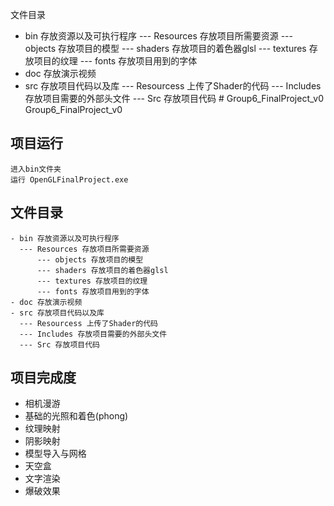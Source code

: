 


文件目录
- bin 存放资源以及可执行程序
  --- Resources 存放项目所需要资源
      --- objects 存放项目的模型
      --- shaders 存放项目的着色器glsl
      --- textures 存放项目的纹理
      --- fonts 存放项目用到的字体
- doc 存放演示视频
- src 存放项目代码以及库
  --- Resourcess 上传了Shader的代码
  --- Includes 存放项目需要的外部头文件
  --- Src 存放项目代码
﻿# Group6_FinalProject_v0
Group6_FinalProject_v0
## 项目运行
```
进入bin文件夹
运行 OpenGLFinalProject.exe

```

##  文件目录
```
- bin 存放资源以及可执行程序
  --- Resources 存放项目所需要资源
      --- objects 存放项目的模型
      --- shaders 存放项目的着色器glsl
      --- textures 存放项目的纹理
      --- fonts 存放项目用到的字体
- doc 存放演示视频
- src 存放项目代码以及库
  --- Resourcess 上传了Shader的代码
  --- Includes 存放项目需要的外部头文件
  --- Src 存放项目代码
```


## 项目完成度
- 相机漫游
- 基础的光照和着色(phong)
- 纹理映射
- 阴影映射
- 模型导入与网格
- 天空盒
- 文字渲染
- 爆破效果

